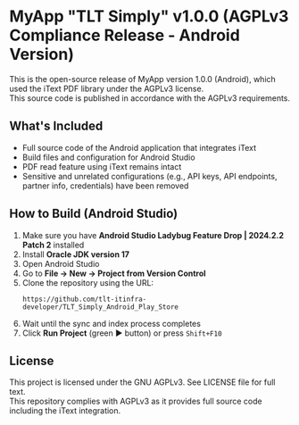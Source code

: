 # MyApp "TLT Simply" v1.0.0 (AGPLv3 Compliance Release - Android Version)

This is the open-source release of MyApp version 1.0.0 (Android), which used the iText PDF library under the AGPLv3 license.  
This source code is published in accordance with the AGPLv3 requirements.

## What's Included
- Full source code of the Android application that integrates iText
- Build files and configuration for Android Studio
- PDF read feature using iText remains intact
- Sensitive and unrelated configurations (e.g., API keys, API endpoints, partner info, credentials) have been removed

## How to Build (Android Studio)
1. Make sure you have **Android Studio Ladybug Feature Drop | 2024.2.2 Patch 2** installed  
2. Install **Oracle JDK version 17**
3. Open Android Studio
4. Go to **File → New → Project from Version Control**
5. Clone the repository using the URL:
   ```
   https://github.com/tlt-itinfra-developer/TLT_Simply_Android_Play_Store
   ```
6. Wait until the sync and index process completes
7. Click **Run Project** (green ▶️ button) or press `Shift+F10`

## License
This project is licensed under the GNU AGPLv3. See LICENSE file for full text.  
This repository complies with AGPLv3 as it provides full source code including the iText integration.
